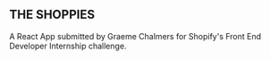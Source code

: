 ## THE SHOPPIES

A React App submitted by Graeme Chalmers for Shopify's Front End Developer Internship challenge.
